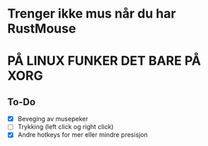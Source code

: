 # Trenger ikke mus når du har RustMouse
# PÅ LINUX FUNKER DET BARE PÅ XORG

## To-Do
- [x] Beveging av musepeker
- [ ] Trykking (left click og right click)
- [x] Andre hotkeys for mer eller mindre presisjon
